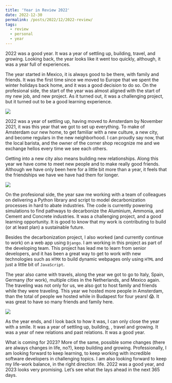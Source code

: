 ```yaml
---
title: 'Year in Review 2022'
date: 2022-12-30
permalink: /posts/2022/12/2022-review/
tags:
  - review
  - personal
  - year
---
```


2022 was a good year. It was a year of settling up, building, travel, and growing. Looking back, the year looks like it went too quickly, although, it was  a year full of experiences.

The year started in Mexico, it is always good to be there, with family and friends. It was the first time since we moved to Europe that we spent the winter holidays back home, and it was a good decision to do so. On the profesional side, the start of the year was almost aligned with the start of my new job, and new project. As it turned out, it was a challenging project, but it turned out to be a good learning experience.

![]({{site.imgsurl}}manzanillo.webp)

2022 was a year of settling up, having moved to Amsterdam by November 2021, it was this year that we got to set up everything. To make of Amsterdam our new home, to get familiar with a new culture, a new city, and become regulars in the new neighborhood. I can proudly say now, that the local barista, and the owner of the corner shop recognize me and we exchange hellos every time we see each others.

Getting into a new city also means building new relationships. Along this year we have come to meet new people and to make really good friends. Although we have only been here for a little bit more than a year, it feels that the friendships we have we have had them for longer. 

![]({{site.imgsurl}}2022-amsterdam.webp)

On the profesional side, the year saw me working with a team of colleagues on delivering a Python library and script to model decarbonization processes in hard to abate industries. The code is currently powering simulations to find pathways to decarbonize the Aluminium, Ammonia, and Cement and Concrete industries. It was a challenging project, and a good learning opportunity. It is good to know that my work is contributing to build (or at least plan) a sustainable future. 

Besides the decarbonization project, I also worked (and currently continue to work) on a web app using `Django`. I am working in this project as part of the developing team. This project has lead me to learn from senior developers, and it has been a great way to get to work with new technologies such as `HTMX` to build dynamic webpages only using `HTML` and just a little bit of `JavaScript`.

The year also came with travels, along the year we got to go to Italy, Spain, Germany (for work), multiple cities in the Netherlands, and Mexico again. The traveling was not only for us, we also got to host family and friends while they were traveling. This year we hosted more people in Amsterdam, than the total of people we hosted while in Budapest for four years! 😱. It was great to have so many friends and family here.

![]({{site.imgsurl}}2022-travels.webp)

As the year ends, and I look back to how it was, I can only close the year with a smile. It was a year of settling up, building, , travel and growing. It was a year of new relations and past relations. It was a good year.

What is coming for 2023? More of the same, possible some changes (there are always changes in life, no?), keep building and growing. Professionally, I am looking forward to keep learning, to keep working with incredible software developers in challenging topics. I am also looking forward to keep my life-work balance, in the right direction: life. 2022 was a good year, and 2023 looks very promising. Let’s see what the lays ahead in the next 365 days.